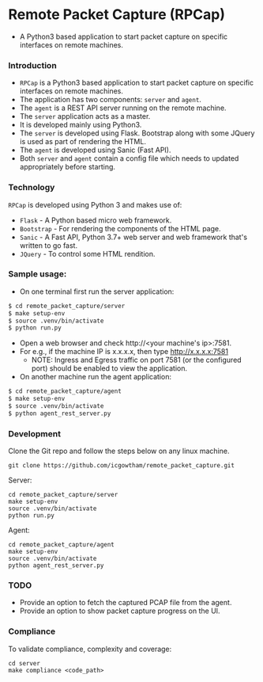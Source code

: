 # Remote Packet Capture (RPCap)
* A Python3 based application to start packet capture on specific interfaces on remote machines.

### Introduction
* `RPCap` is a Python3 based application to start packet capture on specific interfaces on remote machines.
* The application has two components: `server` and `agent`.
* The `agent` is a REST API server running on the remote machine.
* The `server` application acts as a master.
* It is developed mainly using Python3.
* The `server` is developed using Flask. Bootstrap along with some JQuery is used as part of rendering the HTML.
* The `agent` is developed using Sanic (Fast API).
* Both `server` and `agent` contain a config file which needs to updated appropriately before starting.

### Technology
`RPCap` is developed using Python 3 and makes use of:
* `Flask` - A Python based micro web framework. 
* `Bootstrap` - For rendering the components of the HTML page.
* `Sanic` - A Fast API, Python 3.7+ web server and web framework that's written to go fast.
* `JQuery` - To control some HTML rendition.

### Sample usage:
* On one terminal first run the server application:
```bash
$ cd remote_packet_capture/server
$ make setup-env
$ source .venv/bin/activate
$ python run.py
```
* Open a web browser and check http://<your machine's ip>:7581.
* For e.g., if the machine IP is x.x.x.x, then type http://x.x.x.x:7581
    * NOTE: Ingress and Egress traffic on port 7581 (or the configured port) should be enabled to view the application.
* On another machine run the agent application:
```bash
$ cd remote_packet_capture/agent
$ make setup-env
$ source .venv/bin/activate
$ python agent_rest_server.py
```


### Development
Clone the Git repo and follow the steps below on any linux machine.

    git clone https://github.com/icgowtham/remote_packet_capture.git

Server:

    cd remote_packet_capture/server
    make setup-env
    source .venv/bin/activate
    python run.py
    

Agent: 

    cd remote_packet_capture/agent
    make setup-env
    source .venv/bin/activate
    python agent_rest_server.py


### TODO
- Provide an option to fetch the captured PCAP file from the agent.
- Provide an option to show packet capture progress on the UI.



### Compliance

To validate compliance, complexity and coverage:

    cd server
    make compliance <code_path>

